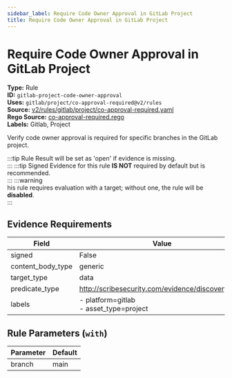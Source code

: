 ```yaml
---
sidebar_label: Require Code Owner Approval in GitLab Project
title: Require Code Owner Approval in GitLab Project
---  
```

# Require Code Owner Approval in GitLab Project  
**Type:** Rule  
**ID:** `gitlab-project-code-owner-approval`  
**Uses:** `gitlab/project/co-approval-required@v2/rules`  
**Source:** [v2/rules/gitlab/project/co-approval-required.yaml](https://github.com/scribe-public/sample-policies/v2/rules/gitlab/project/co-approval-required.yaml)  
**Rego Source:** [co-approval-required.rego](https://github.com/scribe-public/sample-policies/v2/rules/gitlab/project/co-approval-required.rego)  
**Labels:** Gitlab, Project  

Verify code owner approval is required for specific branches in the GitLab project.

:::tip 
Rule Result will be set as 'open' if evidence is missing.  
::: 
:::tip 
Signed Evidence for this rule **IS NOT** required by default but is recommended.  
::: 
:::warning  
his rule requires evaluation with a target; without one, the rule will be **disabled**.  
::: 

## Evidence Requirements  
| Field | Value |
|-------|-------|
| signed | False |
| content_body_type | generic |
| target_type | data |
| predicate_type | http://scribesecurity.com/evidence/discovery/v0.1 |
| labels | - platform=gitlab<br/>- asset_type=project |

## Rule Parameters (`with`)  
| Parameter | Default |
|-----------|---------|
| branch | main |
